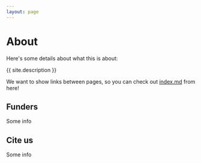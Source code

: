 ```yaml
---
layout: page
---
```


# About

Here's some details about what this is about:

{{ site.description }}

We want to show links between pages, so you can check out [index.md](index.md) from here!

## Funders
Some info

## Cite us
Some info

